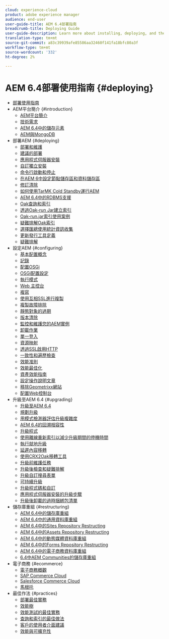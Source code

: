```yaml
---
cloud: experience-cloud
product: adobe experience manager
audience: end-user
user-guide-title: AEM 6.4部署指南
breadcrumb-title: Deploying Guide
user-guide-description: Learn more about installing, deploying, and the architecture of Adobe Experience Manager 6.4, including our Adobe Managed Services cloud deployment.
translation-type: tm+mt
source-git-commit: a83c39939afe85586aa32460f141fa18bfc80a3f
workflow-type: tm+mt
source-wordcount: '332'
ht-degree: 2%

---
```



# AEM 6.4部署使用指南 {#deploying}

+ [部署使用指南](home.md)
+ AEM平台簡介 {#introduction}
   + [AEM平台簡介](platform.md)
   + [技術需求](technical-requirements.md)
   + [AEM 6.4中的儲存元素](storage-elements-in-aem-6.md)
   + [AEM與MongoDB](aem-with-mongodb.md)
+ 部署AEM {#deploying}
   + [部署和維護](deploy.md)
   + [建議的部署](recommended-deploys.md)
   + [應用程式伺服器安裝](application-server-install.md)
   + [自訂獨立安裝](custom-standalone-install.md)
   + [命令行啟動和停止](command-line-start-and-stop.md)
   + [在AEM 6中設定節點儲存區和資料儲存區](data-store-config.md)
   + [修訂清除](revision-cleanup.md)
   + [如何使用TarMK Cold Standby運行AEM](tarmk-cold-standby.md)
   + [AEM 6.4中的RDBMS支援](rdbms-support-in-aem.md)
   + [Oak查詢和索引](queries-and-indexing.md)
   + [透過Oak-run Jar建立索引](indexing-via-the-oak-run-jar.md)
   + [Oak-run.jar索引使用案例](oak-run-indexing-usecases.md)
   + [疑難排解Oak索引](troubleshooting-oak-indexes.md)
   + [選擇匯總使用統計資訊收集](opt-in-aggregated-usage-statistics.md)
   + [更新發行工具定義](update-release-vehicle-definitions.md)
   + [疑難排解](troubleshooting.md)
+ 設定AEM {#configuring}
   + [基本配置概念](configuring.md)
   + [記錄](configure-logging.md)
   + [配置OSGi](configuring-osgi.md)
   + [OSGi配置設定](osgi-configuration-settings.md)
   + [執行模式](configure-runmodes.md)
   + [Web 主控台](web-console.md)
   + [複寫](replication.md)
   + [使用互相SSL進行複製](mssl-replication.md)
   + [複製故障排除](troubleshoot-rep.md)
   + [靜態對象的過期](expiration-static-objects.md)
   + [版本清除](version-purging.md)
   + [監控和維護您的AEM實例](monitoring-and-maintaining.md)
   + [卸載作業](offloading.md)
   + [單一登入](single-sign-on.md)
   + [資源映射](resource-mapping.md)
   + [透過SSL啟用HTTP](/help/sites-administering/ssl-by-default.md)
   + [一致性和遍歷檢查](consistency-check.md)
   + [效能准則](performance-guidelines.md)
   + [效能最佳化](configuring-performance.md)
   + [資產效能指南](assets-performance-sizing.md)
   + [設定操作說明文章](ht-deploy.md)
   + [移除Geometrixx網站](removing-the-geometrixx-sites.md)
   + [配置Web控制台](configuring-web-console.md)
+ 升級至AEM 6.4 {#upgrading}
   + [升級至AEM 6.4](upgrade.md)
   + [規劃升級](upgrade-planning.md)
   + [用模式檢測器評估升級複雜度](pattern-detector.md)
   + [AEM 6.4的回溯相容性](backward-compatibility.md)
   + [升級程式](upgrade-procedure.md)
   + [使用離線重新索引以減少升級期間的停機時間](upgrade-offline-reindexing.md)
   + [執行就地升級](in-place-upgrade.md)
   + [延遲內容移轉](lazy-content-migration.md)
   + [使用CRX2Oak移轉工具](using-crx2oak.md)
   + [升級前維護任務](pre-upgrade-maintenance-tasks.md)
   + [升級後檢查和疑難排解](post-upgrade-checks-and-troubleshooting.md)
   + [升級自訂搜尋表單](upgrading-custom-search-forms.md)
   + [可持續升級](sustainable-upgrades.md)
   + [升級程式碼和自訂](upgrading-code-and-customizations.md)
   + [應用程式伺服器安裝的升級步驟](app-server-upgrade.md)
   + [升級後卸載的過時捆綁包清單](obsolete-bundles.md)
+ 儲存庫重組 {#restructuring}
   + [AEM 6.4中的儲存庫重組](repository-restructuring.md)
   + [AEM 6.4中的通用資料庫重組](all-repository-restructuring-in-aem-6-4.md)
   + [AEM 6.4中的Sites Repository Restructing](sites-repository-restructuring-in-aem-6-4.md)
   + [AEM 6.4中的Assets Repository Restructing](assets-repository-restructuring-in-aem-6-4.md)
   + [AEM 6.4中的動態媒體資料庫重組](dynamicmedia-repository-restructuring-in-aem-6-4.md)
   + [AEM 6.4中的Forms Repository Restructing](forms-repository-restructuring-in-aem-6-4.md)
   + [AEM 6.4中的電子商務資料庫重組](ecommerce-repository-restructuring-in-aem-6-4.md)
   + [6.4中AEM Communities的儲存庫重組](communities-repository-restructuring-in-aem-6-4.md)
+ 電子商務 {#ecommerce}
   + [電子商務概觀](ecommerce.md)
   + [SAP Commerce Cloud](sap-commerce-cloud.md)
   + [Salesforce Commerce Cloud](https://github.com/adobe/commerce-salesforce)
   + [馬根托](https://www.adobe.io/apis/experiencecloud/commerce-integration-framework/integrations.html#!AdobeDocs/commerce-cif-documentation/master/integrations/02-AEM-Magento.md)
+ 最佳作法 {#practices}
   + [部署最佳實務](best-practices.md)
   + [效能樹](performance-tree.md)
   + [效能測試的最佳實務](best-practices-for-performance-testing.md)
   + [查詢和索引的最佳做法](best-practices-for-queries-and-indexing.md)
   + [客戶的使用者介面建議](ui-recommendations.md)
   + [效能與可擴充性](performance.md)


<!--

To be removed:
[Quickstart for AEM Screens](setting-up-a-basic-project-screens.md)
[Device Control Center](device-control-center.md)
[repository-restructuring-in-aem64](repository-restructuring-in-aem64.md)
[Web Console] (configuring-web-console.md)
[Configuring and Deploying AEM Screens](configuring-screens-introduction.md)
[Kickstart Guide](kickstart-for-aem-screens.md)
/help/sites/deploying/using/performance-lp.md
/help/sites-deploying/do-not-delete-performance-guidelines-pdf.md
/help/sites-deploying/removing-the-geometrixx-sites.md
/help/sites-deploying/consistency-check.md

Redirects:
[(Enabling HTTP Over SSL)](config-ssl.md) redirect to /content/help/en/experience-manager/6-4/sites-administering/ssl-by-default
-->
